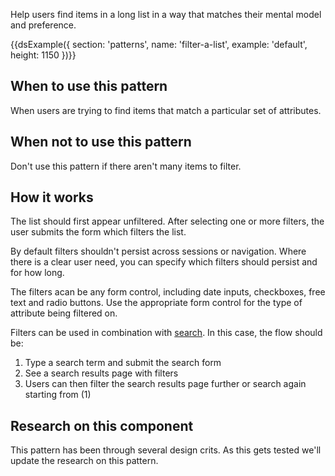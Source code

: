 Help users find items in a long list in a way that matches their mental model and preference.

{{dsExample({
  section: 'patterns',
  name: 'filter-a-list',
  example: 'default',
  height: 1150
})}}

## When to use this pattern

When users are trying to find items that match a particular set of attributes.

## When not to use this pattern

Don't use this pattern if there aren't many items to filter.

## How it works

The list should first appear unfiltered. After selecting one or more filters, the user submits the form which filters the list.

By default filters shouldn't persist across sessions or navigation. Where there is a clear user need, you can specify which filters should persist and for how long.

The filters acan be any form control, including date inputs, checkboxes, free text and radio buttons. Use the appropriate form control for the type of attribute being filtered on.

Filters can be used in combination with [search](/components/search). In this case, the flow should be:

1. Type a search term and submit the search form
2. See a search results page with filters
3. Users can then filter the search results page further or search again starting from (1)

## Research on this component

This pattern has been through several design crits. As this gets tested we'll update the research on this pattern.